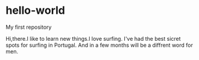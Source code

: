 # hello-world
My first repository


Hi,there.I like to learn new things.I love surfing.
I've had the best sicret spots for surfing in Portugal.
And in a few months will be a diffrent word for men.
